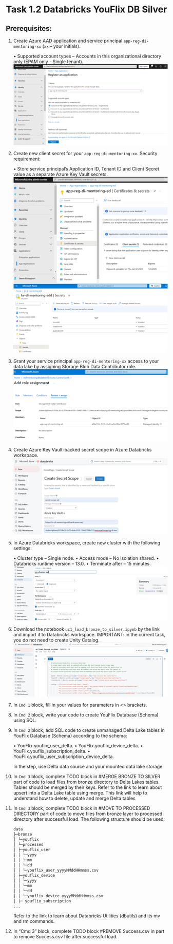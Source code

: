 # Task 1.2 Databricks YouFlix DB Silver

## Prerequisites:

1. Create Azure AAD application and service principal `app-reg-di-mentoring-xx` (`xx` – your initials).

   • Supported account types – Accounts in this organizational directory only (EPAM only - Single tenant).
   ![](./screenshots/app-registration.png)

2. Create new client secret for your `app-reg-di-mentoring-xx`. Security requirement:

   • Store service principal’s Application ID, Tenant ID and Client Secret value as a separate Azure Key Vault
   secrets.
   ![](./screenshots/client-secret-creation.png)
   ![](./screenshots/secrents-in-akv.png)

3. Grant your service principal `app-reg-di-mentoring-xx` access to your data lake by assigning Storage Blob
   Data Contributor role.
   ![](./screenshots/role-blob-contributor-assignment.png)

4. Create Azure Key Vault-backed secret scope in Azure Databricks workspace.
   ![](./screenshots/secret-scope-creation.png)

5. In Azure Databricks workspace, create new cluster with the following settings:

   • Cluster type – Single node.
   • Access mode – No isolation shared.
   • Databricks runtime version – 13.0.
   • Terminate after – 15 minutes.
   ![](./screenshots/cluster-creation.png)

6. Download the notebook `uc1_load_bronze_to_silver.ipynb` by the link and import it to Databricks
   workspace.
   IMPORTANT: in the current task, you do not need to create Unity Catalog.
   ![](./screenshots/notebook-import.png)

7. In `Cmd 1` block, fill in your values for parameters in <> brackets.
8. In `Cmd 2` block, write your code to create YouFlix Database (Schema) using SQL.
9. In `Cmd 2` block, add SQL code to create unmanaged Delta Lake tables in YouFlix Database (Schema)
   according to the schema:

   • YouFlix.youflix_user_delta.
   • YouFlix.youflix_device_delta.
   • YouFlix.youflix_subscription_delta.
   • YouFlix.youflix_user_subscription_device_delta.

   In the step, use Delta data source and your mounted data lake storage.
10. In `Cmd 3` block, complete TODO block in #MERGE BRONZE TO SILVER part of code to load files from
    bronze directory to Delta Lakes tables. Tables should be merged by their keys.
    Refer to the link to learn about upsert into a Delta Lake table using merge. This link will help to understand
    how to delete, update and merge Delta tables
11. In `Cmd 3` block, complete TODO block in #MOVE TO PROCESSED DIRECTORY part of code to move files
    from bronze layer to processed directory after successful load. The following structure should be used:
    ```commandline
    data
    ├─bronze
    │ └─youflix
    │ └─processed
    │ ├─youflix_user
    │ │ └─yyyy
    │ │ └─mm
    │ │ └─dd
    │ │ └─youflix_user_yyyyMMddHHmmss.csv
    │ ├─youflix_device
    │ │ └─yyyy
    │ │ └─mm
    │ │ └─dd
    │ │ └─youflix_device_yyyyMMddHHmmss.csv
    │ ├─ youflix_subscription
    ...
    ```
    Refer to the link to learn about Databricks Utilities (dbutils) and its mv and rm commands.
12. In “Cmd 3” block, complete TODO block #REMOVE Success.csv in part to remove Success.csv file after
    successful load.
